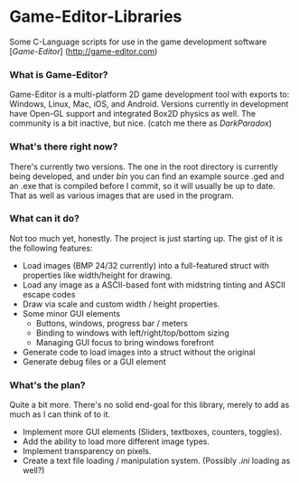 Game-Editor-Libraries
=====================
Some C-Language scripts for use in the game development software [*Game-Editor*] (http://game-editor.com)

### What is Game-Editor?
Game-Editor is a multi-platform 2D game development tool with exports to: Windows, Linux, Mac, iOS, and Android. Versions currently in development have Open-GL support and integrated Box2D physics as well. The community is a bit inactive, but nice. (catch me there as _DarkParadox_)

### What's there right now?
There's currently two versions. The one in the root directory is currently being developed, and under _bin_ you can find an example source .ged and an .exe that is compiled before I commit, so it will usually be up to date. That as well as various images that are used in the program.

### What can it do?
Not too much yet, honestly. The project is just starting up. The gist of it is the following features:
- Load images (BMP 24/32 currently) into a full-featured struct with properties like width/height for drawing.
- Load any image as a ASCII-based font with midstring tinting and ASCII escape codes
- Draw via scale and custom width / height properties.
- Some minor GUI elements
    - Buttons, windows, progress bar / meters
    - Binding to windows with left/right/top/bottom sizing
    - Managing GUI focus to bring windows forefront
- Generate code to load images into a struct without the original
- Generate debug files or a GUI element

### What's the plan?
Quite a bit more. There's no solid end-goal for this library, merely to add as much as I can think of to it.
- Implement more GUI elements (Sliders, textboxes, counters, toggles).
- Add the ability to load more different image types.
- Implement transparency on pixels.
- Create a text file loading / manipulation system. (Possibly _.ini_ loading as well?)
